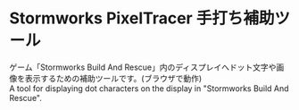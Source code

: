 # Stormworks PixelTracer 手打ち補助ツール
ゲーム「Stormworks Build And Rescue」内のディスプレイへドット文字や画像を表示するための補助ツールです。(ブラウザで動作)  
A tool for displaying dot characters on the display in "Stormworks Build And Rescue".